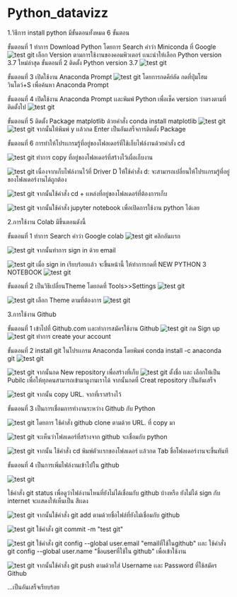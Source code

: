 # Python_datavizz
1.วิธีการ install python มีขั้นตอนทั้งหมด 6 ขั้นตอน

ขั้นตอนที่ 1 ทำการ Download Python โดยการ Search คำว่า Miniconda ที่ Google 
![test git](1.png)
เลือก Version ตามการใช้งานของคอมพิวเตอร์ เเนะนำให้เลือก Python version 3.7 ใหม่ล่าสุด
ขั้นตอนที่ 2 ติดตั้ง Python version 3.7
![test git](.2.jpg)

ขั้นตอนที่ 3 เปิดใช้งาน Anaconda Prompt
![test git](.3.jpg)
โดยการกดคีย์ลัด กดที่ปุ่มโฮมวินโดว์+S เพื่อค้นหา Anaconda Prompt

ขั้นตอนที่ 4 เปิดใช้งาน Anaconda Prompt เเละพิมพ์ Python เพื่อเช็ค version ว่าตรงตามที่ติดตั้งไป
![test git](.31.jpg)

ขั้นตอนที่ 5 ติดตั้ง Package matplotlib ด้วยคำสั่ง conda install matplotlib 
![test git](.41.jpg) 
![test git](.42.jpg)
จากนั้นให้พิมพ์ y เเล้วกด Enter เป็นอันเสร็จการติดตั้ง Package

ขั้นตอนที่ 6 การทำให้โปรเเกรมรู้ที่อยู่ของโฟลเดอร์ที่ใช้เก็บไฟล์งานด้วยคำสั่ง cd

![test git](.5.jpg)
ทำการ copy ที่อยู่ของโฟลเดอร์ที่สร้างไว้เผื่อเก็บงาน

![test git](.6.jpg)
เนื่องจากเก็บไฟล์งานไว้ที่ Driver D ให้ใช้คำสั่ง d: จะสามารถเปลี่ยนให้โปรเเกรมรู้ที่อยู่ของโฟลเดอร์งานได้ถูกต้อง

![test git](.7.jpg)
จากนั้นใช้คำสั่ง cd + เเหล่งที่อยู่ของโฟลเดอร์ที่ต้องการเก็บ

![test git](.8.jpg)
จากนั้นใช้คำสั่ง jupyter notebook เพื่อเปิดการใช้งาน python ได้เลย

2.การใช้งาน Colab มีขึ้นตอนดังนี้

ขั้นตอนที่ 1 ทำการ Search คำว่า Google colab
![test git](q9.jpg)
คลิกอันเเรก

![test git](https://github.com/pk-stranger/Python_datavizz/blob/master/.10.JPG?raw=true)
จากนั้นทำการ sign in ด้วย email

![test git](.11.jpg)
เมื่อ sign in เรียบร้อยเเล้ว จะขึ้นหน้านี้ ให้ทำการกดที่ NEW PYTHON 3 NOTEBOOK
 ![test git](.12.jpg)

 ขั้นตอนที่ 2 เป็นวิธีเปลี่ยนTheme โดยกดที่ Tools>>Settings
 ![test git](.13.jpg)

 ![test git](.14.jpg)
 เลือก Theme ตามที่ต้องการ
![test git](.15.jpg)

3.การใช้งาน Github

ขั้นตอนที่ 1 เข้าไปที่ Github.com เเละทำการสมัครใช้งาน Github 
![test git](.16.jpg)
กด Sign up
![test git](.17.jpg)
ทำการ create your account

ขั้นตอนที่ 2 install git ในโปรเเกรม Anaconda โดยพิมพ์ conda install -c anaconda git
![test git](.20.jpg)

![test git](.18.jpg)
จากนั้นกด New repository เพื่อสร้างที่เก็บ
![test git](.19.jpg)
ตั้งชื่อ เเละ เลือกให้เป็น Pubilc เพื่อให้ทุกคนสามารถเข้ามาดูงานเราได้ จากนั้นกดที่ Creat repository เป็นอันเสร็จ

![test git](.21.jpg)
จากนั้น copy URL. จากที่เราสร้างไว้

ขั้นตอนที่ 3 เป็นการเชื่อมการทำงานระหว่าง Github กับ Python

 ![test git](.22.jpg)
 โดยการ ใช้คำสั่ง github clone ตามด้วย URL. ที่ copy มา

 ![test git](.23.jpg)
 จะเห็นว่าโฟลเดอร์ที่สร้างจาก github จะเชื่อมกับ python

 ![test git](.24.jpg)
 จากนั้น ใช้คำสั่ง cd พิมพ์ตัวเเรกของโฟลเดอร์ เเล้วกด Tab ชื่อโฟลเดอร์งานจะขึ้นทันที

 ขั้นตอนที่ 4 เป็นการเพิ่มไฟล์งานเข้าไปใน github

 ![test git](.25.jpg)

 ใช้คำสั่ง git status เพื่อดูว่าไฟล์งานไหนที่ยังไม่ได้เชื่อมกับ github บ้างหรือ ยังไม่ได้ sign กับ internet จะเเสดงให้เห็นเป็น สีเเดง

 ![test git](.26.jpg)
 จากนั้นใช้คำสั่ง git add ตามด้วยชื่อไฟล์ที่ยังไม่เชื่อมกับ github

 ![test git](.27.jpg)
 ใช้คำสั่ง git commit -m "test git"

![test git](.28.jpg)
ใช้คำสั่ง git config --global user.email "emailที่ใช้ในgithub" เเละ ใช้คำสั่ง git config --global user.name "ชื่อuserที่ใช้ใน github" เพื่อเข้าใช้งาน

![test git](.29.jpg)
จากนั้นใช้คำสั่ง git push ตามด้วยใส่ Username เเละ Password ที่ใช้สมัคร Github

...เป็นอันเสร็จเรียบร้อย


